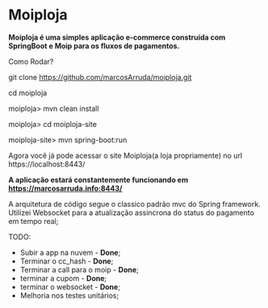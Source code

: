 # Moiploja
**Moiploja é uma simples aplicação e-commerce construída com SpringBoot e Moip para os fluxos de pagamentos.**

Como Rodar?

git clone https://github.com/marcosArruda/moiploja.git

cd moiploja

moiploja> mvn clean install

moiploja> cd moiploja-site

moiploja-site> mvn spring-boot:run

Agora você já pode acessar o site Moiploja(a loja propriamente) no url https://localhost:8443/


**A aplicação estará constantemente funcionando em https://marcosarruda.info:8443/**

A arquitetura de código segue o classico padrão mvc do Spring framework. Utilizei Websocket para a atualização assincrona
do status do pagamento em tempo real;



TODO:
- Subir a app na nuvem - **Done**;
- Terminar o cc_hash - **Done**;
- Terminar a call para o moip - **Done**;
- terminar a cupom - **Done**;
- terminar o websocket - **Done**;
- Melhoria nos testes unitários;



